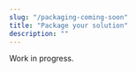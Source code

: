 ```yaml
---
slug: "/packaging-coming-soon"
title: "Package your solution"
description: ""
---
```

Work in progress.